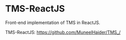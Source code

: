 # TMS-ReactJS
 Front-end implementation of TMS in ReactJS.

 TMS-ReactJS:
 https://github.com/MuneelHaider/TMS_/
